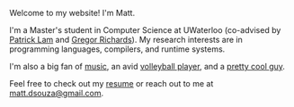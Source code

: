 Welcome to my website! I'm Matt.

I'm a Master's student in Computer Science at UWaterloo (co-advised by [Patrick Lam][plam] and [Gregor Richards][gregor]). My research interests are in programming languages, compilers, and runtime systems.

I'm also a big fan of [music], an avid [volleyball player], and a [pretty cool guy][citation needed].

Feel free to check out my [resume] or reach out to me at [matt.dsouza@gmail.com][email].

[plam]: https://patricklam.ca/
[gregor]: https://the.gregor.institute/
[music]: https://www.youtube.com/watch?v=n3QfRJsF9Pk
[volleyball player]: assets/volleyball.jpg
[citation needed]: https://xkcd.com/285/
[resume]: assets/resume/resume.pdf
[email]: mailto:matt.dsouza@gmail.com